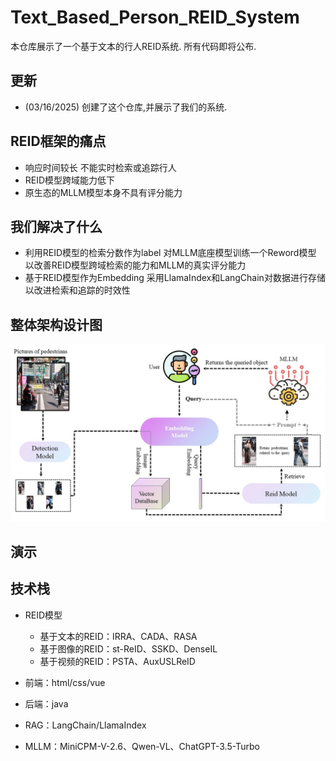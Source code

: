 # Text_Based_Person_REID_System
本仓库展示了一个基于文本的行人REID系统. 所有代码即将公布. 

## 更新
- (03/16/2025) 创建了这个仓库,并展示了我们的系统.

## REID框架的痛点
- 响应时间较长 不能实时检索或追踪行人
- REID模型跨域能力低下
- 原生态的MLLM模型本身不具有评分能力

## 我们解决了什么
- 利用REID模型的检索分数作为label 对MLLM底座模型训练一个Reword模型 以改善REID模型跨域检索的能力和MLLM的真实评分能力
- 基于REID模型作为Embedding 采用LlamaIndex和LangChain对数据进行存储 以改进检索和追踪的时效性

## 整体架构设计图
![](RAG_reid.jpg)

## 演示



## 技术栈
- REID模型
  - 基于文本的REID：IRRA、CADA、RASA
  - 基于图像的REID：st-ReID、SSKD、DenseIL
  - 基于视频的REID：PSTA、AuxUSLReID

- 前端：html/css/vue

- 后端：java

- RAG：LangChain/LlamaIndex

- MLLM：MiniCPM-V-2.6、Qwen-VL、ChatGPT-3.5-Turbo

